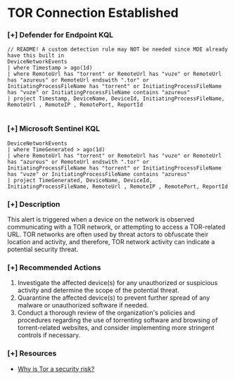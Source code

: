 # TOR Connection Established

### [+] Defender for Endpoint KQL
```
// README! A custom detection rule may NOT be needed since MDE already have this built in
DeviceNetworkEvents 
| where Timestamp > ago(1d)
| where RemoteUrl has "torrent" or RemoteUrl has "vuze" or RemoteUrl has "azureus" or RemoteUrl endswith ".tor" or InitiatingProcessFileName has "torrent" or InitiatingProcessFileName has "vuze" or InitiatingProcessFileName contains "azureus" 
| project Timestamp, DeviceName, DeviceId, InitiatingProcessFileName, RemoteUrl , RemoteIP , RemotePort, ReportId


```

### [+] Microsoft Sentinel KQL
```
DeviceNetworkEvents 
| where TimeGenerated > ago(1d)
| where RemoteUrl has "torrent" or RemoteUrl has "vuze" or RemoteUrl has "azureus" or RemoteUrl endswith ".tor" or InitiatingProcessFileName has "torrent" or InitiatingProcessFileName has "vuze" or InitiatingProcessFileName contains "azureus" 
| project TimeGenerated, DeviceName, DeviceId, InitiatingProcessFileName, RemoteUrl , RemoteIP , RemotePort, ReportId
```

### [+] Description 
This alert is triggered when a device on the network is observed communicating with a TOR network, or attempting to access a TOR-related URL. TOR networks are often used by threat actors to obfuscate their location and activity, and therefore, TOR network activity can indicate a potential security threat.

### [+] Recommended Actions

1. Investigate the affected device(s) for any unauthorized or suspicious activity and determine the scope of the potential threat.
2. Quarantine the affected device(s) to prevent further spread of any malware or unauthorized software if needed.
3. Conduct a thorough review of the organization's policies and procedures regarding the use of torrenting software and browsing of torrent-related websites, and consider implementing more stringent controls if necessary.

### [+] Resources 
- [Why is Tor a security risk?](https://hackcur.io/onion-and-on-and-on-hacking-the-internet-with-tor/#:~:text=This%20grants%20Tor%20users%20extremely,content%20restrictions%20and%20state%20censorship.)
